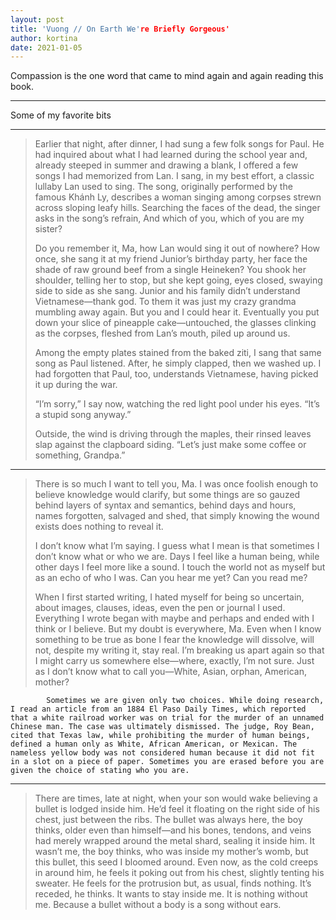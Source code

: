 ```yaml
---
layout: post
title: 'Vuong // On Earth We're Briefly Gorgeous'
author: kortina
date: 2021-01-05
---
```


Compassion is the one word that came to mind again and again reading this book.

---

Some of my favorite bits

---

> Earlier that night, after dinner, I had sung a few folk songs for Paul. He had inquired about what I had learned during the school year and, already steeped in summer and drawing a blank, I offered a few songs I had memorized from Lan. I sang, in my best effort, a classic lullaby Lan used to sing. The song, originally performed by the famous Khánh Ly, describes a woman singing among corpses strewn across sloping leafy hills. Searching the faces of the dead, the singer asks in the song’s refrain, And which of you, which of you are my sister?
> 
> Do you remember it, Ma, how Lan would sing it out of nowhere? How once, she sang it at my friend Junior’s birthday party, her face the shade of raw ground beef from a single Heineken? You shook her shoulder, telling her to stop, but she kept going, eyes closed, swaying side to side as she sang. Junior and his family didn’t understand Vietnamese—thank god. To them it was just my crazy grandma mumbling away again. But you and I could hear it. Eventually you put down your slice of pineapple cake—untouched, the glasses clinking as the corpses, fleshed from Lan’s mouth, piled up around us.
> 
> Among the empty plates stained from the baked ziti, I sang that same song as Paul listened. After, he simply clapped, then we washed up. I had forgotten that Paul, too, understands Vietnamese, having picked it up during the war.
> 
> “I’m sorry,” I say now, watching the red light pool under his eyes. “It’s a stupid song anyway.”
> 
> Outside, the wind is driving through the maples, their rinsed leaves slap against the clapboard siding. “Let’s just make some coffee or something, Grandpa.”

---


> There is so much I want to tell you, Ma. I was once foolish enough to believe knowledge would clarify, but some things are so gauzed behind layers of syntax and semantics, behind days and hours, names forgotten, salvaged and shed, that simply knowing the wound exists does nothing to reveal it.
> 
> I don’t know what I’m saying. I guess what I mean is that sometimes I don’t know what or who we are. Days I feel like a human being, while other days I feel more like a sound. I touch the world not as myself but as an echo of who I was. Can you hear me yet? Can you read me?
> 
> When I first started writing, I hated myself for being so uncertain, about images, clauses, ideas, even the pen or journal I used. Everything I wrote began with maybe and perhaps and ended with I think or I believe. But my doubt is everywhere, Ma. Even when I know something to be true as bone I fear the knowledge will dissolve, will not, despite my writing it, stay real. I’m breaking us apart again so that I might carry us somewhere else—where, exactly, I’m not sure. Just as I don’t know what to call you—White, Asian, orphan, American, mother?

			Sometimes we are given only two choices. While doing research, I read an article from an 1884 El Paso Daily Times, which reported that a white railroad worker was on trial for the murder of an unnamed Chinese man. The case was ultimately dismissed. The judge, Roy Bean, cited that Texas law, while prohibiting the murder of human beings, defined a human only as White, African American, or Mexican. The nameless yellow body was not considered human because it did not fit in a slot on a piece of paper. Sometimes you are erased before you are given the choice of stating who you are.


---

> There are times, late at night, when your son would wake believing a bullet is lodged inside him. He’d feel it floating on the right side of his chest, just between the ribs. The bullet was always here, the boy thinks, older even than himself—and his bones, tendons, and veins had merely wrapped around the metal shard, sealing it inside him. It wasn’t me, the boy thinks, who was inside my mother’s womb, but this bullet, this seed I bloomed around. Even now, as the cold creeps in around him, he feels it poking out from his chest, slightly tenting his sweater. He feels for the protrusion but, as usual, finds nothing. It’s receded, he thinks. It wants to stay inside me. It is nothing without me. Because a bullet without a body is a song without ears.